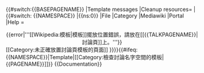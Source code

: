 {{#switch:{{BASEPAGENAME}}
  |Template messages
  |Cleanup resources= 
  |{{#switch: {{NAMESPACE}}
     |{{ns:0}}
     <!-- |Wikipedia -->
     |File
     |Category
     |Mediawiki
     |Portal
     |Help = <div style="text-align: center;">{{error|'''[[Wikipedia:模板|模板]]擺放位置錯誤，請放在[[{{TALKPAGENAME}}|討論頁]]上。'''}}</div>
[[Category:未正確放置討論頁模板的頁面]]
}}}}{{#ifeq:{{NAMESPACE}}|Template|[[Category:檢查討論名字空間的模板|{{PAGENAME}}]]}}<noinclude>
{{Documentation}}</noinclude>